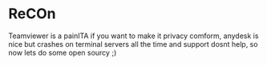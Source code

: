 # ReCOn
Teamviewer is a painITA if you want to make it privacy comform, anydesk is nice but crashes on terminal servers all the time and support dosnt help, so now lets do some open sourcy ;)
